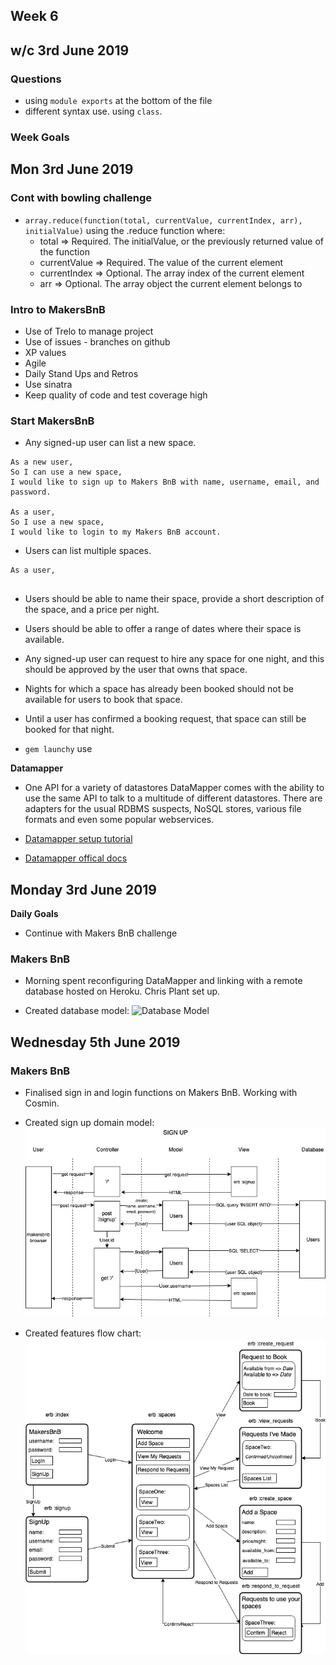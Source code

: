 ## Week 6
## w/c 3rd June 2019

### Questions

* using `module exports` at the bottom of the file
* different syntax use. using `class`.

### Week Goals

## Mon 3rd June 2019

### Cont with bowling challenge

* `array.reduce(function(total, currentValue, currentIndex, arr), initialValue)` using the .reduce function where:
  * total =>	Required. The initialValue, or the previously returned value of the function
  * currentValue =>	Required. The value of the current element
  * currentIndex =>	Optional. The array index of the current element
  * arr =>	Optional. The array object the current element belongs to

### Intro to MakersBnB

* Use of Trelo to manage project
* Use of issues - branches on github
* XP values
* Agile
* Daily Stand Ups and Retros
* Use sinatra
* Keep quality of code and test coverage high

### Start MakersBnB

* Any signed-up user can list a new space.
```
As a new user,
So I can use a new space,
I would like to sign up to Makers BnB with name, username, email, and password.

As a user,
So I use a new space,
I would like to login to my Makers BnB account.
```

* Users can list multiple spaces.
```
As a user,


```
* Users should be able to name their space, provide a short description of the space, and a price per night.
* Users should be able to offer a range of dates where their space is available.
* Any signed-up user can request to hire any space for one night, and this should be approved by the user that owns that space.
* Nights for which a space has already been booked should not be available for users to book that space.
* Until a user has confirmed a booking request, that space can still be booked for that night.

* `gem launchy` use

**Datamapper**

* One API for a variety of datastores
DataMapper comes with the ability to use the same API to talk to a multitude of different datastores. There are adapters for the usual RDBMS suspects, NoSQL stores, various file formats and even some popular webservices.

* [Datamapper setup tutorial](https://code.tutsplus.com/tutorials/ruby-for-newbies-working-with-datamapper--net-19622)

* [Datamapper offical docs](https://datamapper.org/)

## Monday 3rd June 2019

**Daily Goals**

* Continue with Makers BnB challenge

### Makers BnB

* Morning spent reconfiguring DataMapper and linking with a remote database hosted on Heroku. Chris Plant set up.

* Created database model:
![Database Model](./images/makers_bnb_database_model.jpg)

## Wednesday 5th June 2019

### Makers BnB

* Finalised sign in and login functions on Makers BnB. Working with Cosmin.

* Created sign up domain model:
![SignUp Domain Model](./images/makersbnb_signup.jpg)

* Created features flow chart:
![Makers BnB flowchart](./images/makersbnb_flowchart.1.jpg)